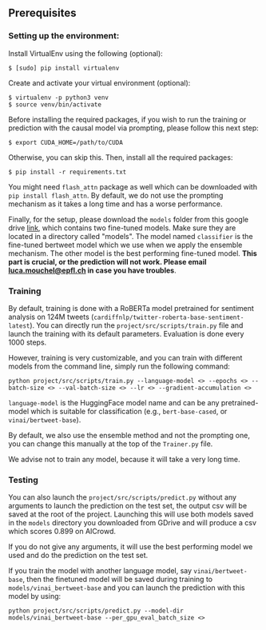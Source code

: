## Prerequisites

### Setting up the environment:
Install VirtualEnv using the following (optional):

```shell
$ [sudo] pip install virtualenv
```

Create and activate your virtual environment (optional):

```shell
$ virtualenv -p python3 venv
$ source venv/bin/activate
```

Before installing the required packages, if you wish to run the training or prediction with the causal model via prompting, please follow this next step:
```
$ export CUDA_HOME=/path/to/CUDA
```
Otherwise, you can skip this.
Then, install all the required packages:
```shell
$ pip install -r requirements.txt
```
You might need `flash_attn` package as well which can be downloaded with `pip install flash_attn`.
By default, we do not use the prompting mechanism as it takes a long time and has a worse performance.

Finally, for the setup, please download the `models` folder from this google drive [link](https://drive.google.com/drive/folders/1l3aLZKx6CEmrw2CkTRApKoM39RnwrjU8?usp=drive_link), which contains two fine-tuned models. Make sure they are located in a directory called "models". The model named `classifier` is the fine-tuned bertweet model which we use when we apply the ensemble mechanism. The other model is the best performing fine-tuned model. __This part is crucial, or the prediction will not work. Please email luca.mouchel@epfl.ch in case you have troubles__.

### Training 
By default, training is done with a RoBERTa model pretrained for sentiment analysis on 124M tweets (`cardiffnlp/twitter-roberta-base-sentiment-latest`). You can directly run the `project/src/scripts/train.py` file and launch the training with its default parameters. Evaluation is done every 1000 steps.

However, training is very customizable, and you can train with different models from the command line, simply run the following command:
```
python project/src/scripts/train.py --language-model <> --epochs <> --batch-size <> --val-batch-size <> --lr <> --gradient-accumulation <>
```  
`language-model` is the HuggingFace model name and can be any pretrained-model which is suitable for classification (e.g., `bert-base-cased`, or `vinai/bertweet-base`).

By default, we also use the ensemble method and not the prompting one, you can change this manually at the top of the `Trainer.py` file.

We advise not to train any model, because it will take a very long time.
### Testing
You can also launch the `project/src/scripts/predict.py` without any arguments to launch the prediction on the test set, the output csv will be saved at the root of the project. Launching this will use both models saved in the `models` directory you downloaded from GDrive and will produce a csv which scores 0.899 on AICrowd.

If you do not give any arguments, it will use the best performing model we used and do the prediction on the test set. 

If you train the model with another language model, say `vinai/bertweet-base`, then the finetuned model will be saved during training to `models/vinai_bertweet-base` and you can launch the prediction with this model by using: 

```
python project/src/scripts/predict.py --model-dir models/vinai_bertweet-base --per_gpu_eval_batch_size <>
```
